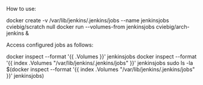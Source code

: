 How to use:

docker create -v /var/lib/jenkins/.jenkins/jobs --name jenkinsjobs cviebig/scratch null
docker run --volumes-from jenkinsjobs cviebig/arch-jenkins &

Access configured jobs as follows:

docker inspect --format '{{ .Volumes }}' jenkinsjobs
docker inspect --format '{{ index .Volumes "/var/lib/jenkins/.jenkins/jobs" }}' jenkinsjobs
sudo ls -la $(docker inspect --format '{{ index .Volumes "/var/lib/jenkins/.jenkins/jobs" }}' jenkinsjobs)
